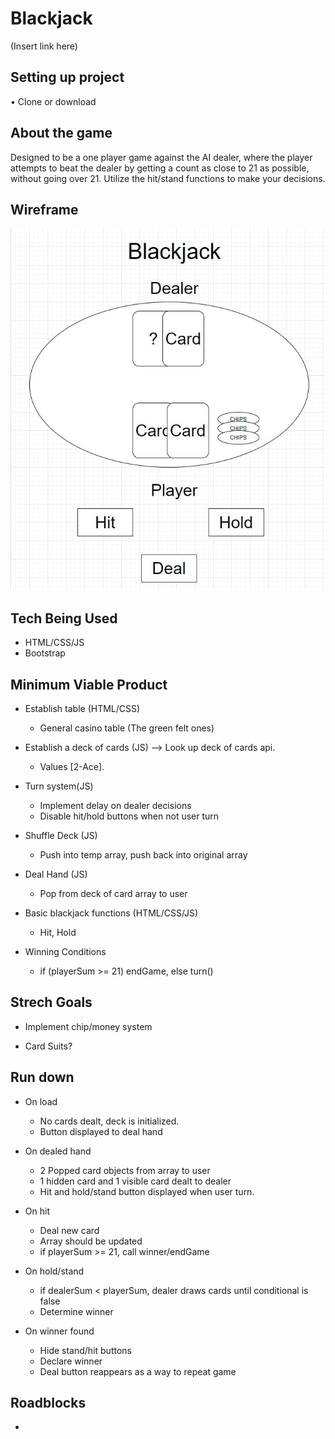 # Blackjack
(Insert link here)

## Setting up project
• Clone or download

## About the game
Designed to be a one player game against the AI dealer, where the player attempts to beat the dealer by getting a count as close to 21 as possible, without going over 21. Utilize the hit/stand functions to make your decisions. 

## Wireframe
![Wireframe](https://github.com/Eryoung-610/Blackjack/blob/master/BlackjackWireframe.JPG)

## Tech Being Used
* HTML/CSS/JS
* Bootstrap

## Minimum Viable Product
* Establish table (HTML/CSS)
  * General casino table (The green felt ones)

* Establish a deck of cards (JS) --> Look up deck of cards api.
  * Values [2-Ace].
  
* Turn system(JS)
  * Implement delay on dealer decisions
  * Disable hit/hold buttons when not user turn
 
* Shuffle Deck (JS)
  * Push into temp array, push back into original array

* Deal Hand (JS)
  * Pop from deck of card array to user
  
* Basic blackjack functions (HTML/CSS/JS)
  * Hit, Hold

* Winning Conditions
  * if (playerSum >= 21) endGame, else turn()
 
## Strech Goals

* Implement chip/money system

* Card Suits?

## Run down

* On load
  * No cards dealt, deck is initialized.
  * Button displayed to deal hand
  
* On dealed hand
  * 2 Popped card objects from array to user
  * 1 hidden card and 1 visible card dealt to dealer
  * Hit and hold/stand button displayed when user turn.
  
* On hit
  * Deal new card
  * Array should be updated
  * if playerSum >= 21, call winner/endGame
  
* On hold/stand
  * if dealerSum < playerSum, dealer draws cards until conditional is false
  * Determine winner
  
* On winner found
  * Hide stand/hit buttons
  * Declare winner
  * Deal button reappears as a way to repeat game

## Roadblocks

*
